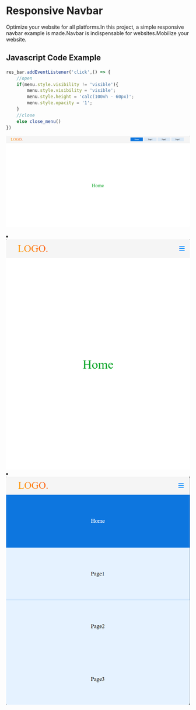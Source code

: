
# Responsive Navbar

Optimize your website for all platforms.In this project, a simple responsive navbar example is made.Navbar is indispensable for websites.Mobilize your website.


## Javascript Code Example

```javascript
res_bar.addEventListener('click',() => {
    //open
    if(menu.style.visibility != 'visible'){
        menu.style.visibility = 'visible';
        menu.style.height = 'calc(100vh - 60px)';
        menu.style.opacity = '1';
    }
    //close
    else close_menu()
})
```
![alt text](./responsive1.png)


<table>
<li><img src="./responsive2.png" alt="alt text"></li>
<li><img src="./responsive3.png" alt="alt text"></li>
</table>




  
